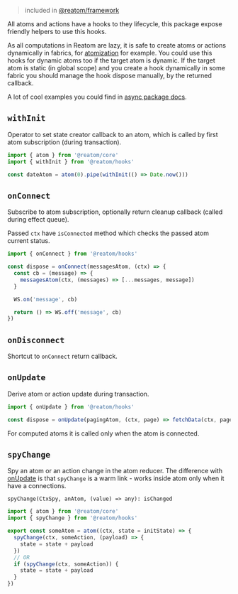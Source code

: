 > included in [@reatom/framework](https://www.reatom.dev/packages/framework)

All atoms and actions have a hooks to they lifecycle, this package expose friendly helpers to use this hooks.

As all computations in Reatom are lazy, it is safe to create atoms or actions dynamically in fabrics, for [atomization](https://www.reatom.dev/guides/atomization) for example. You could use this hooks for dynamic atoms too if the target atom is dynamic. If the target atom is static (in global scope) and you create a hook dynamically in some fabric you should manage the hook dispose manually, by the returned callback.

A lot of cool examples you could find in [async package docs](https://www.reatom.dev/packages/async).

## `withInit`

Operator to set state creator callback to an atom, which is called by first atom subscription (during transaction).

```ts
import { atom } from '@reatom/core'
import { withInit } from '@reatom/hooks'

const dateAtom = atom(0).pipe(withInit(() => Date.now()))
```

## `onConnect`

Subscribe to atom subscription, optionally return cleanup callback (called during effect queue).

Passed `ctx` have `isConnected` method which checks the passed atom current status.

```ts
import { onConnect } from '@reatom/hooks'

const dispose = onConnect(messagesAtom, (ctx) => {
  const cb = (message) => {
    messagesAtom(ctx, (messages) => [...messages, message])
  }

  WS.on('message', cb)

  return () => WS.off('message', cb)
})
```

## `onDisconnect`

Shortcut to `onConnect` return callback.

## `onUpdate`

Derive atom or action update during transaction.

```ts
import { onUpdate } from '@reatom/hooks'

const dispose = onUpdate(pagingAtom, (ctx, page) => fetchData(ctx, page))
```

For computed atoms it is called only when the atom is connected.

<!-- Very simplified example of lazy analytics connection.

```ts
// analytics.ts
import { isAtom } from '@reatom/core'
import { onUpdate } from '@reatom/hooks'
import * as moduleA from '~/module-a'
// ...
import * as moduleN from '~/module-N'

for (const mod of [moduleA, moduleN]) {
  for (const name of Object.keys(mod)) {
    if (isAtom(mod[name])) {
      onUpdate(mod[name], (ctx, data) => analyticsService.send(name, data))
    }
  }
}
``` -->

## `spyChange`

Spy an atom or an action change in the atom reducer. The difference with [onUpdate](#onupdate) is that `spyChange` is a warm link - works inside atom only when it have a connections.

`spyChange(CtxSpy, anAtom, (value) => any): isChanged`

```ts
import { atom } from '@reatom/core'
import { spyChange } from '@reatom/hooks'

export const someAtom = atom((ctx, state = initState) => {
  spyChange(ctx, someAction, (payload) => {
    state = state + payload
  })
  // OR
  if (spyChange(ctx, someAction)) {
    state = state + payload
  }
})
```

<!-- ## `controlConnection` -->

<!-- ## `isConnected` -->
